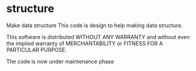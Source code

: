 # structure
Make data structure
This code is design to help making data structure. 

This software is distributed WITHOUT ANY WARRANTY and without even the
implied warranty of MERCHANTABILITY or FITNESS FOR A PARTICULAR PURPOSE.
  
The code is now under maintenance phase
